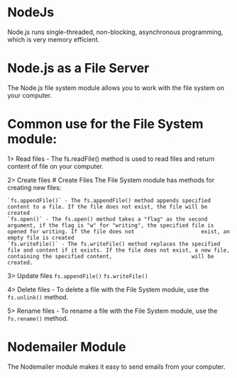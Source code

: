 # NodeJs

  Node.js runs single-threaded, non-blocking, asynchronous programming, which is very memory efficient.

# Node.js as a File Server
  The Node.js file system module allows you to work with the file system on your computer.

# Common use for the File System module:
  1> Read files   - The fs.readFile() method is used to read files and return content of file on your computer.

  2> Create files
    # Create Files
    The File System module has methods for creating new files:

    `fs.appendFile()` - The fs.appendFile() method appends specified content to a file. If the file does not exist, the file will be created
    `fs.open()` - The fs.open() method takes a "flag" as the second argument, if the flag is "w" for "writing", the specified file is opened for writing. If the file does not                     exist, an empty file is created
    `fs.writeFile()` - The fs.writeFile() method replaces the specified file and content if it exists. If the file does not exist, a new file, containing the specified content,                         will be created.

  3> Update files
    `fs.appendFile()`
    `fs.writeFile()`

  4> Delete files - To delete a file with the File System module,  use the `fs.unlink()` method.

  5> Rename files - To rename a file with the File System module,  use the `fs.rename()` method.
  
 # Nodemailer Module
 The Nodemailer module makes it easy to send emails from your computer.
